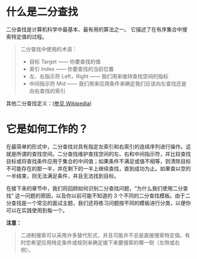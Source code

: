 # 什么是二分查找



二分查找是计算机科学中最基本、最有用的算法之一。 它描述了在有序集合中搜索特定值的过程。

> 二分查找中使用的术语：
>
> - 目标 Target —— 你要查找的值
> - 索引 Index —— 你要查找的当前位置
> - 左、右指示符 Left，Right —— 我们用来维持查找空间的指标
> - 中间指示符 Mid —— 我们用来应用条件来确定我们应该向左查找还是向右查找的索引

其他二分查找定义：([参见 Wikipedia](https://en.wikipedia.org/wiki/Binary_search_algorithm))

# 它是如何工作的？

在最简单的形式中，二分查找对具有指定左索引和右索引的连续序列进行操作。这就是所谓的查找空间。二分查找维护查找空间的左、右和中间指示符，并比较查找目标或将查找条件应用于集合的中间值；如果条件不满足或值不相等，则清除目标不可能存在的那一半，并在剩下的一半上继续查找，直到成功为止。如果查以空的一半结束，则无法满足条件，并且无法找到目标。

在接下来的章节中，我们将回顾如何识别二分查找问题，“为什么我们使用二分查找” 这一问题的原因，以及你以前可能不知道的 3 个不同的二分查找模板。由于二分查找是一个常见的面试主题，我们还将练习问题按不同的模板进行分类，以便你可以在实践使用到每一个。

**注意：**

> 二进制搜索可以采用许多替代形式，并且可能并不总是直接搜索特定值。有时您希望应用特定条件或规则来确定接下来要搜索的哪一侧（左侧或右侧）。

